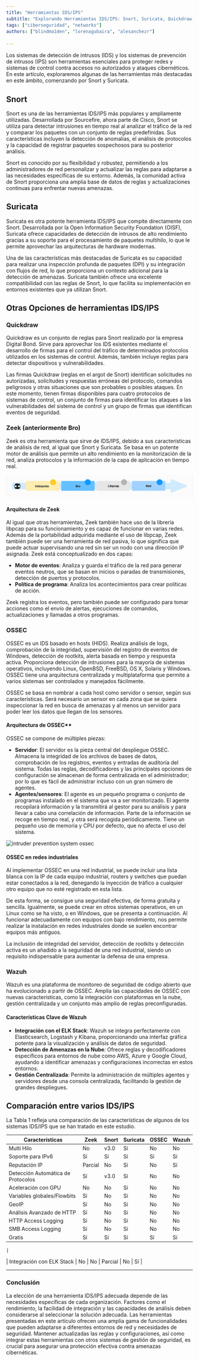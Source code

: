 ```yaml
---
title: "Herramientas IDS/IPS"
subtitle: "Explorando Herramientas IDS/IPS: Snort, Suricata, Quickdraw, Zeek, OSSEC, y Wazuh - Protección Avanzada para Redes y Sistemas de Control"
tags: ["ciberseguridad", "networks"]
authors: ["blindma1den", "lorenagubaira", "alesanchezr"]

---
```


Los sistemas de detección de intrusos (IDS) y los sistemas de prevención de intrusos (IPS) son herramientas esenciales para proteger redes y sistemas de control contra accesos no autorizados y ataques cibernéticos. En este artículo, exploraremos algunas de las herramientas más destacadas en este ámbito, comenzando por Snort y Suricata.

## Snort

Snort es una de las herramientas IDS/IPS más populares y ampliamente utilizadas. Desarrollada por Sourcefire, ahora parte de Cisco, Snort se utiliza para detectar intrusiones en tiempo real al analizar el tráfico de la red y comparar los paquetes con un conjunto de reglas predefinidas. Sus características incluyen la detección de anomalías, el análisis de protocolos y la capacidad de registrar paquetes sospechosos para su posterior análisis.

Snort es conocido por su flexibilidad y robustez, permitiendo a los administradores de red personalizar y actualizar las reglas para adaptarse a las necesidades específicas de su entorno. Además, la comunidad activa de Snort proporciona una amplia base de datos de reglas y actualizaciones continuas para enfrentar nuevas amenazas.

## Suricata

Suricata es otra potente herramienta IDS/IPS que compite directamente con Snort. Desarrollada por la Open Information Security Foundation (OISF), Suricata ofrece capacidades de detección de intrusos de alto rendimiento gracias a su soporte para el procesamiento de paquetes multihilo, lo que le permite aprovechar las arquitecturas de hardware modernas.

Una de las características más destacadas de Suricata es su capacidad para realizar una inspección profunda de paquetes (DPI) y su integración con flujos de red, lo que proporciona un contexto adicional para la detección de amenazas. Suricata también ofrece una excelente compatibilidad con las reglas de Snort, lo que facilita su implementación en entornos existentes que ya utilizan Snort.

## Otras Opciones de herramientas IDS/IPS

### Quickdraw

Quickdraw es un conjunto de reglas para Snort realizado por la empresa Digital Bond. Sirve para aprovechar los IDS existentes mediante el desarrollo de firmas para el control del tráfico de determinados protocolos utilizados en los sistemas de control. Además, también incluye reglas para detectar dispositivos y vulnerabilidades.

Las firmas Quickdraw (reglas en el argot de Snort) identifican solicitudes no autorizadas, solicitudes y respuestas erróneas del protocolo, comandos peligrosos y otras situaciones que son probables o posibles ataques. En este momento, tienen firmas disponibles para cuatro protocolos de sistemas de control, un conjunto de firmas para identificar los ataques a las vulnerabilidades del sistema de control y un grupo de firmas que identifican eventos de seguridad.

### Zeek (anteriormente Bro)

Zeek es otra herramienta que sirve de IDS/IPS, debido a sus características de análisis de red, al igual que Snort y Suricata. Se basa en un potente motor de análisis que permite un alto rendimiento en la monitorización de la red, analiza protocolos y la información de la capa de aplicación en tiempo real.

![intruder prevention system Bro](https://github.com/4GeeksAcademy/cybersecurity-syllabus/blob/main/assets/ips1-bro.png?raw=true)

#### Arquitectura de Zeek

Al igual que otras herramientas, Zeek también hace uso de la librería libpcap para su funcionamiento y es capaz de funcionar en varias redes. Además de la portabilidad adquirida mediante el uso de libpcap, Zeek también puede ser una herramienta de red pasiva, lo que significa que puede actuar supervisando una red sin ser un nodo con una dirección IP asignada. Zeek está conceptualizado en dos capas:

- **Motor de eventos**: Analiza y guarda el tráfico de la red para generar eventos neutros, que se basan en inicios o paradas de transmisiones, detección de puertos y protocolos.
- **Política de programa**: Analiza los acontecimientos para crear políticas de acción.

Zeek registra los eventos, pero también puede ser configurado para tomar acciones como el envío de alertas, ejecuciones de comandos, actualizaciones y llamadas a otros programas.

### OSSEC

OSSEC es un IDS basado en hosts (HIDS). Realiza análisis de logs, comprobación de la integridad, supervisión del registro de eventos de Windows, detección de rootkits, alerta basada en tiempo y respuesta activa. Proporciona detección de intrusiones para la mayoría de sistemas operativos, incluyendo Linux, OpenBSD, FreeBSD, OS X, Solaris y Windows. OSSEC tiene una arquitectura centralizada y multiplataforma que permite a varios sistemas ser controlados y manejados fácilmente.

OSSEC se basa en nombrar a cada host como servidor o sensor, según sus características. Será necesario un sensor en cada zona que se quiera inspeccionar la red en busca de amenazas y al menos un servidor para poder leer los datos que llegan de los sensores.

#### Arquitectura de OSSEC**

OSSEC se compone de múltiples piezas:

- **Servidor**: El servidor es la pieza central del despliegue OSSEC. Almacena la integridad de los archivos de bases de datos, comprobación de los registros, eventos y entradas de auditoría del sistema. Todas las reglas, decodificadores y las principales opciones de configuración se almacenan de forma centralizada en el administrador; por lo que es fácil de administrar incluso con un gran número de agentes.
- **Agentes/sensores**: El agente es un pequeño programa o conjunto de programas instalado en el sistema que va a ser monitorizado. El agente recopilará información y la transmitirá al gestor para su análisis y para llevar a cabo una correlación de información. Parte de la información se recoge en tiempo real, y otra será recogida periódicamente. Tiene un pequeño uso de memoria y CPU por defecto, que no afecta el uso del sistema.

![intruder prevention system ossec](https://github.com/4GeeksAcademy/cybersecurity-syllabus/blob/main/assets/ips2-ossec.png?raw=true)

#### OSSEC en redes industriales

Al implementar OSSEC en una red industrial, se puede incluir una lista blanca con la IP de cada equipo industrial, routers y switches que puedan estar conectados a la red, denegando la inyección de tráfico a cualquier otro equipo que no esté registrado en esta lista.

De esta forma, se consigue una seguridad efectiva, de forma gratuita y sencilla. Igualmente, se puede crear en otros sistemas operativos, en un Linux como se ha visto, o en Windows, que se presenta a continuación. Al funcionar adecuadamente con equipos con bajo rendimiento, nos permite realizar la instalación en redes industriales donde se suelen encontrar equipos más antiguos.

La inclusión de integridad del servidor, detección de rootkits y detección activa es un añadido a la seguridad de una red industrial, siendo un requisito indispensable para aumentar la defensa de una empresa.

### Wazuh

Wazuh es una plataforma de monitoreo de seguridad de código abierto que ha evolucionado a partir de OSSEC. Amplía las capacidades de OSSEC con nuevas características, como la integración con plataformas en la nube, gestión centralizada y un conjunto más amplio de reglas preconfiguradas.

#### Características Clave de Wazuh

- **Integración con el ELK Stack**: Wazuh se integra perfectamente con Elasticsearch, Logstash y Kibana, proporcionando una interfaz gráfica potente para la visualización y análisis de datos de seguridad.
- **Detección de Amenazas en la Nube**: Ofrece reglas y decodificadores específicos para entornos de nube como AWS, Azure y Google Cloud, ayudando a identificar amenazas y configuraciones incorrectas en estos entornos.
- **Gestión Centralizada**: Permite la administración de múltiples agentes y servidores desde una consola centralizada, facilitando la gestión de grandes despliegues.

## Comparación entre varios IDS/IPS

La Tabla 1 refleja una comparación de las características de algunos de los sistemas IDS/IPS que se han tratado en este estudio.

| Características                | Zeek | Snort | Suricata | OSSEC | Wazuh |
|--------------------------------|------|-------|----------|-------|-------|
| Multi Hilo                     | No   | v3.0  | Sí       | No    | No    |
| Soporte para IPv6              | Sí   | Sí    | Sí       | Sí    | Sí    |
| Reputación IP                  | Parcial| No   | Sí       | No    | Sí    |
| Detección Automática de Protocolos | Sí | v3.0  | Sí       | No    | No    |
| Aceleración con GPU            | No   | No    | Sí       | No    | No    |
| Variables globales/Flowbits    | Sí   | No    | Sí       | No    | No    |
| GeoIP                          | Sí   | No    | Sí       | No    | No    |
| Análisis Avanzado de HTTP      | Sí   | No    | Sí       | No    | No    |
| HTTP Access Logging            | Sí   | No    | Sí       | No    | No    |
| SMB Access Logging             | Sí   | No    | Sí       | No    | No    |
| Gratis                         | Sí   | Sí    | Sí       | Sí    | Sí

    |
| Integración con ELK Stack      | No   | No    | Parcial  | No    | Sí    |

---

### Conclusión

La elección de una herramienta IDS/IPS adecuada depende de las necesidades específicas de cada organización. Factores como el rendimiento, la facilidad de integración y las capacidades de análisis deben considerarse al seleccionar la solución adecuada. Las herramientas presentadas en este artículo ofrecen una amplia gama de funcionalidades que pueden adaptarse a diferentes entornos de red y necesidades de seguridad. Mantener actualizadas las reglas y configuraciones, así como integrar estas herramientas con otros sistemas de gestión de seguridad, es crucial para asegurar una protección efectiva contra amenazas cibernéticas.
